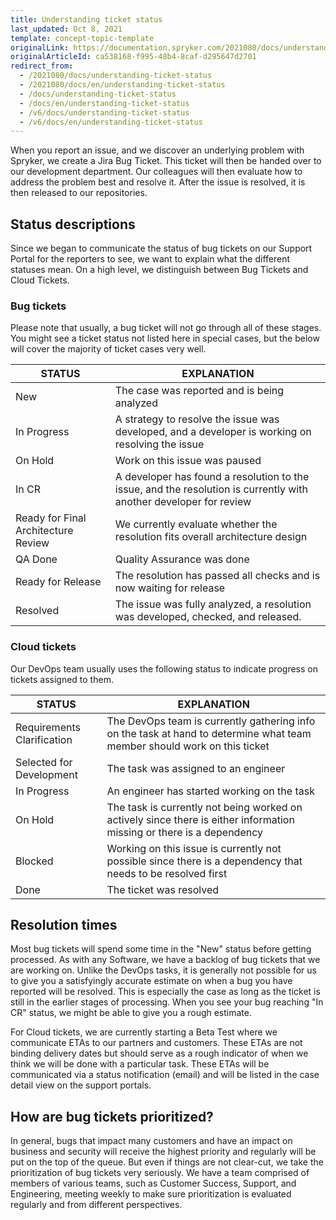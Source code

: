 ```yaml
---
title: Understanding ticket status
last_updated: Oct 8, 2021
template: concept-topic-template
originalLink: https://documentation.spryker.com/2021080/docs/understanding-ticket-status
originalArticleId: ca538168-f995-48b4-8caf-d295647d2701
redirect_from:
  - /2021080/docs/understanding-ticket-status
  - /2021080/docs/en/understanding-ticket-status
  - /docs/understanding-ticket-status
  - /docs/en/understanding-ticket-status
  - /v6/docs/understanding-ticket-status
  - /v6/docs/en/understanding-ticket-status
---
```


When you report an issue, and we discover an underlying problem with Spryker, we create a Jira Bug Ticket. This ticket will then be handed over to our development department. Our colleagues will then evaluate how to address the problem best and resolve it. After the issue is resolved, it is then released to our repositories.

## Status descriptions

Since we began to communicate the status of bug tickets on our Support Portal for the reporters to see, we want to explain what the different statuses mean. On a high level, we distinguish between Bug Tickets and Cloud Tickets.

### Bug tickets

Please note that usually, a bug ticket will not go through all of these stages. You might see a ticket status not listed here in special cases, but the below will cover the majority of ticket cases very well.

| STATUS | EXPLANATION |
| --- | --- |
| New | The case was reported and is being analyzed |
| In Progress | A strategy to resolve the issue was developed, and a developer is working on resolving the issue |
| On Hold | Work on this issue was paused |
| In CR | A developer has found a resolution to the issue, and the resolution is currently with another developer for review |
| Ready for Final Architecture Review | We currently evaluate whether the resolution fits overall architecture design |
| QA Done | Quality Assurance was done |
| Ready for Release | The resolution has passed all checks and is now waiting for release |
| Resolved | The issue was fully analyzed, a resolution was developed, checked, and released. |

### Cloud tickets

Our DevOps team usually uses the following status to indicate progress on tickets assigned to them.

| STATUS | EXPLANATION |
| --- | --- |
|Requirements Clarification|The DevOps team is currently gathering info on the task at hand to determine what team member should work on this ticket|
|Selected for Development|The task was assigned to an engineer|
|In Progress|An engineer has started working on the task|
|On Hold|The task is currently not being worked on actively since there is either information missing or there is a dependency|
|Blocked|Working on this issue is currently not possible since there is a dependency that needs to be resolved first|
|Done|The ticket was resolved|

## Resolution times

Most bug tickets will spend some time in the "New" status before getting processed. As with any Software, we have a backlog of bug tickets that we are working on. Unlike the DevOps tasks, it is generally not possible for us to give you a satisfyingly accurate estimate on when a bug you have reported will be resolved. This is especially the case as long as the ticket is still in the earlier stages of processing. When you see your bug reaching "In CR" status, we might be able to give you a rough estimate.

For Cloud tickets, we are currently starting a Beta Test where we communicate ETAs to our partners and customers. These ETAs are not binding delivery dates but should serve as a rough indicator of when we think we will be done with a particular task. These ETAs will be communicated via a status notification (email) and will be listed in the case detail view on the support portals.

## How are bug tickets prioritized?

In general, bugs that impact many customers and have an impact on business and security will receive the highest priority and regularly will be put on the top of the queue. But even if things are not clear-cut, we take the prioritization of bug tickets very seriously. We have a team comprised of members of various teams, such as Customer Success, Support, and Engineering, meeting weekly to make sure prioritization is evaluated regularly and from different perspectives.
